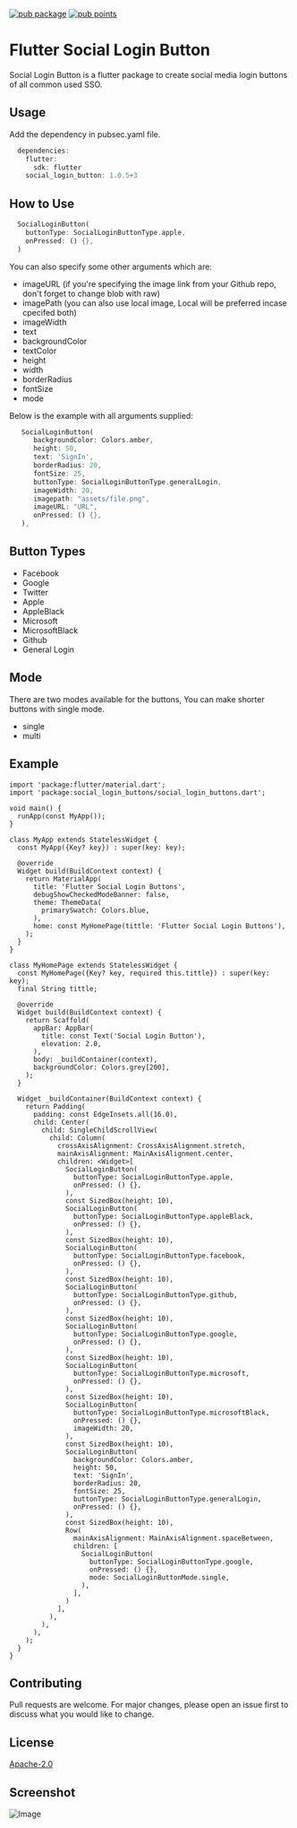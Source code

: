 [![pub package](https://img.shields.io/pub/v/social_login_buttons.svg)](https://pub.dev/packages/social_login_buttons)
[![pub points](https://badges.bar/social_login_buttons/pub%20points)](https://pub.dev/packages/social_login_buttons)
# Flutter Social Login Button

Social Login Button is a flutter package to create social media login buttons of all common used SSO.

## Usage

Add the dependency in pubsec.yaml file.

```dart
  dependencies:
    flutter:
      sdk: flutter
    social_login_button: 1.0.5+3
```

## How to Use

```dart
  SocialLoginButton(
    buttonType: SocialLoginButtonType.apple,
    onPressed: () {},
  )          
```

You can also specify some other arguments which are:

- imageURL (if you're specifying the image link from your Github repo, don't forget to change blob with raw)
- imagePath (you can also use local image, Local will be preferred incase cpecifed both)
- imageWidth
- text
- backgroundColor
- textColor
- height
- width
- borderRadius
- fontSize
- mode

Below is the example with all arguments supplied:

```dart
   SocialLoginButton(
      backgroundColor: Colors.amber,
      height: 50,
      text: 'SignIn',
      borderRadius: 20,
      fontSize: 25,
      buttonType: SocialLoginButtonType.generalLogin,
      imageWidth: 20,
      imagepath: "assets/file.png",
      imageURL: "URL",
      onPressed: () {},
   ),
```

## Button Types

- Facebook
- Google
- Twitter
- Apple
- AppleBlack
- Microsoft
- MicrosoftBlack
- Github
- General Login

## Mode

There are two modes available for the buttons, You can make shorter buttons with single mode.

- single
- multi

## Example

```
import 'package:flutter/material.dart';
import 'package:social_login_buttons/social_login_buttons.dart';

void main() {
  runApp(const MyApp());
}

class MyApp extends StatelessWidget {
  const MyApp({Key? key}) : super(key: key);

  @override
  Widget build(BuildContext context) {
    return MaterialApp(
      title: 'Flutter Social Login Buttons',
      debugShowCheckedModeBanner: false,
      theme: ThemeData(
        primarySwatch: Colors.blue,
      ),
      home: const MyHomePage(tittle: 'Flutter Social Login Buttons'),
    );
  }
}

class MyHomePage extends StatelessWidget {
  const MyHomePage({Key? key, required this.tittle}) : super(key: key);
  final String tittle;

  @override
  Widget build(BuildContext context) {
    return Scaffold(
      appBar: AppBar(
        title: const Text('Social Login Button'),
        elevation: 2.0,
      ),
      body: _buildContainer(context),
      backgroundColor: Colors.grey[200],
    );
  }

  Widget _buildContainer(BuildContext context) {
    return Padding(
      padding: const EdgeInsets.all(16.0),
      child: Center(
        child: SingleChildScrollView(
          child: Column(
            crossAxisAlignment: CrossAxisAlignment.stretch,
            mainAxisAlignment: MainAxisAlignment.center,
            children: <Widget>[
              SocialLoginButton(
                buttonType: SocialLoginButtonType.apple,
                onPressed: () {},
              ),
              const SizedBox(height: 10),
              SocialLoginButton(
                buttonType: SocialLoginButtonType.appleBlack,
                onPressed: () {},
              ),
              const SizedBox(height: 10),
              SocialLoginButton(
                buttonType: SocialLoginButtonType.facebook,
                onPressed: () {},
              ),
              const SizedBox(height: 10),
              SocialLoginButton(
                buttonType: SocialLoginButtonType.github,
                onPressed: () {},
              ),
              const SizedBox(height: 10),
              SocialLoginButton(
                buttonType: SocialLoginButtonType.google,
                onPressed: () {},
              ),
              const SizedBox(height: 10),
              SocialLoginButton(
                buttonType: SocialLoginButtonType.microsoft,
                onPressed: () {},
              ),
              const SizedBox(height: 10),
              SocialLoginButton(
                buttonType: SocialLoginButtonType.microsoftBlack,
                onPressed: () {},
                imageWidth: 20,
              ),
              const SizedBox(height: 10),
              SocialLoginButton(
                backgroundColor: Colors.amber,
                height: 50,
                text: 'SignIn',
                borderRadius: 20,
                fontSize: 25,
                buttonType: SocialLoginButtonType.generalLogin,
                onPressed: () {},
              ),
              const SizedBox(height: 10),
              Row(
                mainAxisAlignment: MainAxisAlignment.spaceBetween,
                children: [
                  SocialLoginButton(
                    buttonType: SocialLoginButtonType.google,
                    onPressed: () {},
                    mode: SocialLoginButtonMode.single,
                  ),
                ],
              )
            ],
          ),
        ),
      ),
    );
  }
}

```

## Contributing
Pull requests are welcome. For major changes, please open an issue first to discuss what you would like to change.

## License
[Apache-2.0](https://choosealicense.com/licenses/apache-2.0/)

## Screenshot
![Image](https://github.com/MuhammadHassanRazaa/FlutterSocialLoginButtons/blob/master/Screenshots/ss1.png)